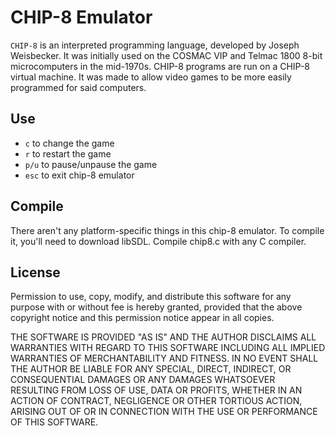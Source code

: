 CHIP-8 Emulator
===============

`CHIP-8` is an interpreted programming language, developed by Joseph Weisbecker. It was initially used on the COSMAC VIP and Telmac 1800 8-bit microcomputers in the mid-1970s. CHIP-8 programs are run on a CHIP-8 virtual machine. It was made to allow video games to be more easily programmed for said computers.

Use
---

*	`c` to change the game
*	`r` to restart the game
*	`p/u` to pause/unpause the game
*	`esc` to exit chip-8 emulator

Compile
-------

There aren't any platform-specific things in this chip-8 emulator. To compile it, you'll need to download libSDL. Compile chip8.c with any C compiler.

License
-------

Permission to use, copy, modify, and distribute this software for any purpose with or without fee is hereby granted, provided that the above copyright notice and this permission notice appear in all copies.

THE SOFTWARE IS PROVIDED "AS IS" AND THE AUTHOR DISCLAIMS ALL WARRANTIES WITH REGARD TO THIS SOFTWARE INCLUDING ALL IMPLIED WARRANTIES OF MERCHANTABILITY AND FITNESS. IN NO EVENT SHALL THE AUTHOR BE LIABLE FOR ANY SPECIAL, DIRECT, INDIRECT, OR CONSEQUENTIAL DAMAGES OR ANY DAMAGES WHATSOEVER RESULTING FROM LOSS OF USE, DATA OR PROFITS, WHETHER IN AN ACTION OF CONTRACT, NEGLIGENCE OR OTHER TORTIOUS ACTION, ARISING OUT OF OR IN CONNECTION WITH THE USE OR PERFORMANCE OF THIS SOFTWARE.

